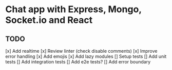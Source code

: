 # Chat app with Express, Mongo, Socket.io and React

## TODO

[x] Add realtime
[x] Review linter (check disable comments)
[x] Improve error handling
[x] Add emojis
[x] Add lazy modules
[] Setup tests
[] Add unit tests
[] Add integration tests
[] Add e2e tests?
[] Add error boundary
